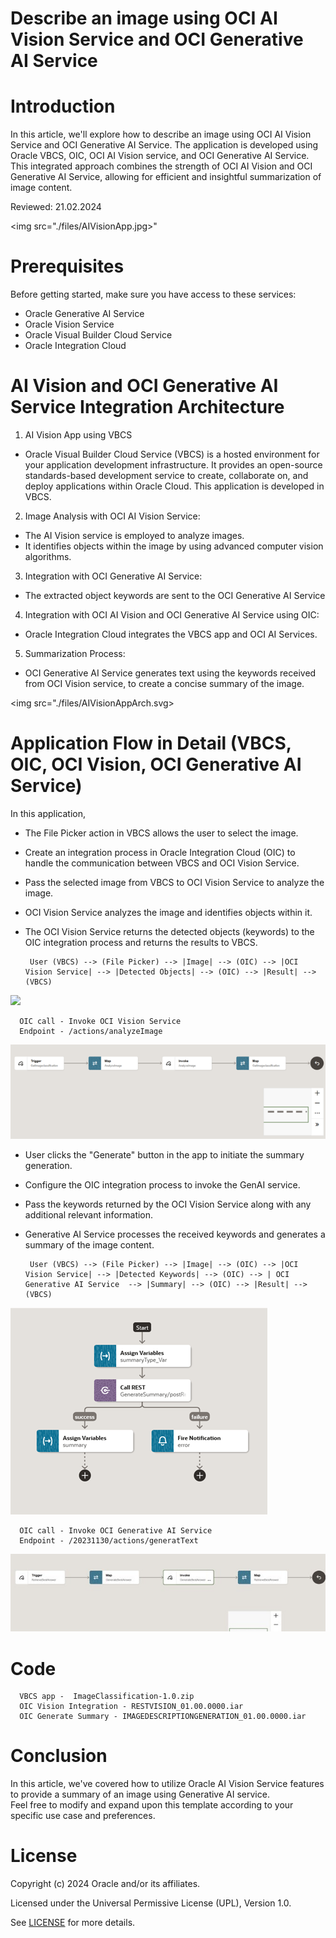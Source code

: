 # Describe an image using OCI AI Vision Service and OCI Generative AI Service

# Introduction
In this article, we'll explore how to describe an image using OCI AI Vision Service and OCI Generative AI Service.
The application is developed using Oracle VBCS, OIC, OCI AI Vision service, and OCI Generative AI Service.
This integrated approach combines the strength of OCI AI Vision and OCI Generative AI Service, allowing for efficient and insightful summarization of image content.


Reviewed: 21.02.2024

<img src="./files/AIVisionApp.jpg>"</img>

# Prerequisites

Before getting started, make sure you have access to these services:

- Oracle Generative AI Service
- Oracle Vision Service
- Oracle Visual Builder Cloud Service
- Oracle Integration Cloud

# AI Vision and OCI Generative AI Service Integration Architecture

1. AI Vision App using VBCS
- Oracle Visual Builder Cloud Service (VBCS) is a hosted environment for your application development infrastructure. It provides an open-source standards-based development service to create, collaborate on, and deploy applications within Oracle Cloud. This application is developed in VBCS.

2. Image Analysis with OCI AI Vision Service:
- The AI Vision service is employed to analyze images.
- It identifies objects within the image by using advanced computer vision algorithms.

3. Integration with OCI Generative AI Service:
- The extracted object keywords are sent to the OCI Generative AI Service

4. Integration with OCI AI Vision and OCI Generative AI Service using OIC:
- Oracle Integration Cloud integrates the VBCS app and OCI AI Services.

5. Summarization Process:
- OCI Generative AI Service generates text using the keywords received from OCI Vision service, to create a concise summary of the image.

<img src="./files/AIVisionAppArch.svg></img>

# Application Flow in Detail (VBCS, OIC, OCI Vision, OCI Generative AI Service)

In this application,
-	The File Picker action in VBCS allows the user to select the image. 
-	Create an integration process in Oracle Integration Cloud (OIC) to handle the communication between   VBCS and OCI Vision Service.
-	Pass the selected image from VBCS to OCI Vision Service to analyze the image.
-	OCI Vision Service analyzes the image and identifies objects within it.
-	The OCI Vision Service returns the detected objects (keywords) to the OIC integration process and returns the results to VBCS.

         User (VBCS) --> (File Picker) --> |Image| --> (OIC) --> |OCI Vision Service| --> |Detected Objects| --> (OIC) --> |Result| --> (VBCS)

   <img src="./files/VBCS_Vision.jpg">
      </img>

      OIC call - Invoke OCI Vision Service
      Endpoint - /actions/analyzeImage

   <img src="./files/OIC_VisionService.jpg">
      </img>

-	User clicks the "Generate" button in the app to initiate the summary generation.
-	Configure the OIC integration process to invoke the GenAI service.
-	Pass the keywords returned by the OCI Vision Service along with any additional relevant information.
-	Generative AI Service processes the received keywords and generates a summary of the image content.

         User (VBCS) --> (File Picker) --> |Image| --> (OIC) --> |OCI Vision Service| --> |Detected Keywords| --> (OIC) --> | OCI Generative AI Service  --> |Summary| --> (OIC) --> |Result| --> (VBCS)

   <img src="./files/VBCS_GenerateSummary.jpg">
      </img>

      OIC call - Invoke OCI Generative AI Service
      Endpoint - /20231130/actions/generatText
   <img src="./files/OIC_GenerateSummary.jpg">
      </img>

# Code
      VBCS app -  ImageClassification-1.0.zip
      OIC Vision Integration - RESTVISION_01.00.0000.iar
      OIC Generate Summary - IMAGEDESCRIPTIONGENERATION_01.00.0000.iar

# Conclusion

In this article, we've covered how to utilize Oracle AI Vision Service features to provide a summary of an image using Generative AI service.  
Feel free to modify and expand upon this template according to your specific use case and preferences.

# License
 
Copyright (c) 2024 Oracle and/or its affiliates.
 
Licensed under the Universal Permissive License (UPL), Version 1.0.
 
See [LICENSE](https://github.com/oracle-devrel/technology-engineering/blob/main/LICENSE) for more details.
	
